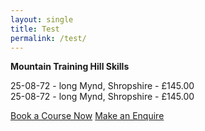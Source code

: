 ```yaml
---
layout: single
title: Test
permalink: /test/
---
```



**Mountain Training Hill Skills**

25-08-72 - long Mynd, Shropshire - £145.00 <br>
25-08-72 - long Mynd, Shropshire - £145.00 <br>

<a href="/bookingform/" class="btn btn--success">Book a Course Now</a>
<a href="/contact/" class="btn btn--info">Make an Enquire</a>

